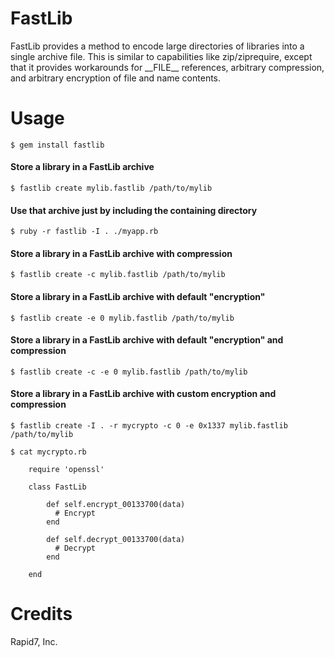 # FastLib

FastLib provides a method to encode large directories of libraries into a single archive file.
This is similar to capabilities like zip/ziprequire, except that it provides workarounds for
\_\_FILE\_\_ references, arbitrary compression, and arbitrary encryption of file and name contents.

# Usage

    $ gem install fastlib

#### Store a library in a FastLib archive
    $ fastlib create mylib.fastlib /path/to/mylib

#### Use that archive just by including the containing directory
    $ ruby -r fastlib -I . ./myapp.rb

#### Store a library in a FastLib archive with compression
    $ fastlib create -c mylib.fastlib /path/to/mylib

#### Store a library in a FastLib archive with default "encryption"
    $ fastlib create -e 0 mylib.fastlib /path/to/mylib

#### Store a library in a FastLib archive with default "encryption" and compression
    $ fastlib create -c -e 0 mylib.fastlib /path/to/mylib

#### Store a library in a FastLib archive with custom encryption and compression
    $ fastlib create -I . -r mycrypto -c 0 -e 0x1337 mylib.fastlib /path/to/mylib

```
$ cat mycrypto.rb

    require 'openssl'
    
    class FastLib
    
        def self.encrypt_00133700(data)
          # Encrypt
        end
    
        def self.decrypt_00133700(data)
          # Decrypt
        end
    
    end
```

# Credits
Rapid7, Inc.
